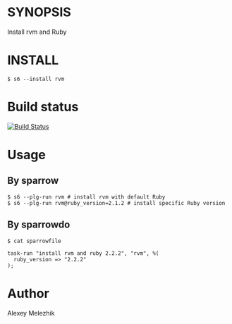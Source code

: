# SYNOPSIS

Install rvm and Ruby

# INSTALL

    $ s6 --install rvm

# Build status

[![Build Status](https://travis-ci.org/melezhik/sparrow-rvm.svg)](https://travis-ci.org/melezhik/sparrow-rvm)

# Usage

## By sparrow

    $ s6 --plg-run rvm # install rvm with default Ruby
    $ s6 --plg-run rvm@ruby_version=2.1.2 # install specific Ruby version

## By sparrowdo

    $ cat sparrowfile

    task-run "install rvm and ruby 2.2.2", "rvm", %(
      ruby_version => "2.2.2"
    );


# Author

Alexey Melezhik

